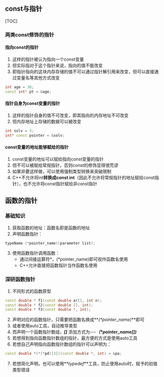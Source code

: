 ## const与指针

[TOC]

### 两类const修饰的指针

#### 指向const的指针

1. 这样的指针被认为指向一个const变量
2. 但实际指对于这个指针来说，指向的值不能改变
3. 即指针指向的这块内存存储的值不可以通过指针解引用来改变，但可以直接通过变量名等其他方式改变

```cpp
int age = 30;
const int* pt = &age;
```

#### 指针自身为const变量的指针

1. 这样的指针自身的值不可改变，即其指向的内存地址不可改变
2. 但内存地址上存储的数据可以被改变

```cpp
int solv = 3;
int* const pointer = &solv;
```

#### const变量的地址能够赋给的指针

1. const变量的地址可以赋给指向const变量的指针
2. 但不可以被赋给常规指针，否则const的修饰显得很荒谬
3. 如果非要这样做，可以使用强制类型转换来突破限制
4. C++不允许将int**转换成const int**（因此不允许将常规指针的地址赋给const指针），也不允许将const指针赋给非const指针

## 函数的指针

### 基础知识

1. 获取函数的地址：函数名即是函数的地址
2. 声明函数指针：

```cpp
typeName (*pointer_name)(parameter list);
```

3. 使用函数指针调用函数：
   - 通过间接运算符*，(*pointer_name)即可视作函数名使用
   - C++允许直接把函数指针当作函数名使用

### 深研函数指针

1. 不同形式的函数原型

```cpp
const double * f1(const double ar[], int n);
const double * f2(const double [], int);
const double * f3(const double *, int);
```

2. 声明对应的函数指针，只需要把函数名换成**_(*pointer_name)_**即可
3. 或者使用auto工具，自动推导类型
4. 而声明一个函数指针数组，**_[]_** 添加方式为---**_（*pointer_name[])_**
5. 若想得到指向函数指针数组的指针，最方便的方式是使用auto工具
6. 若想自己声明指向函数指针数组的指针可以声明为：

```cpp
const double *(*(*pd)[3])(const double *, int) = &pa;
```

7. 若想简化声明，也可以使用**_typedef_**工具，防止使用auto时，赋予的初值类型错误
